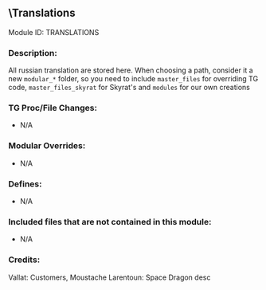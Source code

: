 ## \Translations

Module ID: TRANSLATIONS

### Description:

All russian translation are stored here. When choosing a path, consider it a new `modular_*` folder, so you need to include `master_files` for overriding TG code, `master_files_skyrat` for Skyrat's and `modules` for our own creations

### TG Proc/File Changes:

- N/A

### Modular Overrides:

- N/A

### Defines:

- N/A

### Included files that are not contained in this module:

- N/A

### Credits:

Vallat: Customers, Moustache
Larentoun: Space Dragon desc
